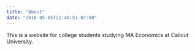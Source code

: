 ```yaml
---
title: "About"
date: "2016-05-05T21:48:51-07:00"
---
```


This is a  website for college students studying MA Economics  at Calicut University.